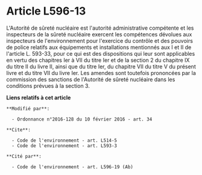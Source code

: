 # Article L596-13

L'Autorité de sûreté nucléaire est l'autorité administrative compétente et les inspecteurs de la sûreté nucléaire exercent
les compétences dévolues aux inspecteurs de l'environnement pour l'exercice du contrôle et des pouvoirs de police relatifs
aux équipements et installations mentionnés aux I et II de l'article L. 593-33, pour ce qui est des dispositions qui leur
sont applicables en vertu des chapitres Ier à VII du titre Ier et de la section 2 du chapitre IX du titre II du livre II,
ainsi que du titre Ier, du chapitre VII du titre V du présent livre et du titre VII du livre Ier. Les amendes sont toutefois
prononcées par la commission des sanctions de l'Autorité de sûreté nucléaire dans les conditions prévues à la section 3.

**Liens relatifs à cet article**

	**Modifié par**:

	  - Ordonnance n°2016-128 du 10 février 2016 - art. 34

	**Cite**:

	  - Code de l'environnement - art. L514-5
	  - Code de l'environnement - art. L593-3

	**Cité par**:

	  - Code de l'environnement - art. L596-19 (Ab)

